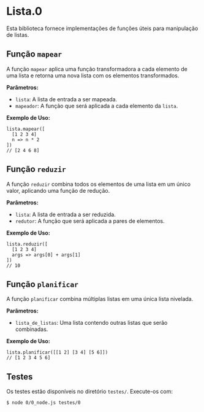 # Lista.0

Esta biblioteca fornece implementações de funções úteis para manipulação de listas.

## Função `mapear`

A função `mapear` aplica uma função transformadora a cada elemento de uma lista e retorna uma nova lista com os elementos transformados.

**Parâmetros:**

*   `lista`: A lista de entrada a ser mapeada.
*   `mapeador`: A função que será aplicada a cada elemento da `lista`.

**Exemplo de Uso:**

```
lista.mapear([
  [1 2 3 4]
  n => n * 2
])
// [2 4 6 8]
```

## Função `reduzir`

A função `reduzir` combina todos os elementos de uma lista em um único valor, aplicando uma função de redução.

**Parâmetros:**

*   `lista`: A lista de entrada a ser reduzida.
*   `redutor`: A função que será aplicada a pares de elementos.

**Exemplo de Uso:**

```
lista.reduzir([
  [1 2 3 4]
  args => args[0] + args[1]
])
// 10
```

## Função `planificar`

A função `planificar` combina múltiplas listas em uma única lista nivelada.

**Parâmetros:**

*   `lista_de_listas`: Uma lista contendo outras listas que serão combinadas.

**Exemplo de Uso:**

```
lista.planificar([[1 2] [3 4] [5 6]])
// [1 2 3 4 5 6]
```

## Testes

Os testes estão disponíveis no diretório `testes/`. Execute-os com:

```bash
$ node 0/0_node.js testes/0
```